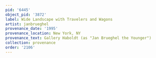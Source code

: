 ```yaml
---
pid: '6445'
object_pid: '3872'
label: Wide Landscape with Travelers and Wagons
artist: janbrueghel
provenance_date: '1995'
provenance_location: New York, NY
provenance_text: Gallery Haboldt (as "Jan Brueghel the Younger")
collection: provenance
order: '2106'
---
```

